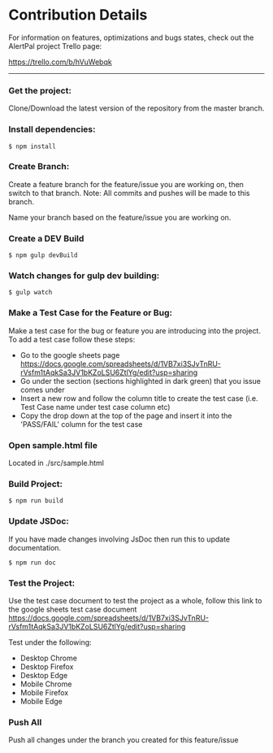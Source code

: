# Contribution Details

For information on features, optimizations and bugs states, check out the AlertPal project Trello page:

https://trello.com/b/hVuWebqk

---

### Get the project:

Clone/Download the latest version of the repository from the master branch.

### Install dependencies:

```shell
$ npm install
```

### Create Branch:

Create a feature branch for the feature/issue you are working on, then switch to that branch. Note: All commits and pushes will be made to this branch.

Name your branch based on the feature/issue you are working on.

### Create a DEV Build

```shell
$ npm gulp devBuild
```

### Watch changes for gulp dev building:

```shell
$ gulp watch
```

### Make a Test Case for the Feature or Bug:

Make a test case for the bug or feature you are introducing into the project. To add a test case follow these steps:

-   Go to the google sheets page https://docs.google.com/spreadsheets/d/1VB7xi3SJvTnRU-rVsfm1tAqkSa3JV1bKZoLSU6ZtlYg/edit?usp=sharing
-   Go under the section (sections highlighted in dark green) that you issue comes under
-   Insert a new row and follow the column title to create the test case (i.e. Test Case name under test case column etc)
-   Copy the drop down at the top of the page and insert it into the 'PASS/FAIL' column for the test case

### Open sample.html file

Located in ./src/sample.html

### Build Project:

```shell
$ npm run build
```

### Update JSDoc:

If you have made changes involving JsDoc then run this to update documentation.

```shell
$ npm run doc
```

### Test the Project:

Use the test case document to test the project as a whole, follow this link to the google sheets test case document https://docs.google.com/spreadsheets/d/1VB7xi3SJvTnRU-rVsfm1tAqkSa3JV1bKZoLSU6ZtlYg/edit?usp=sharing

Test under the following:

-   Desktop Chrome
-   Desktop Firefox
-   Desktop Edge
-   Mobile Chrome
-   Mobile Firefox
-   Mobile Edge

### Push All

Push all changes under the branch you created for this feature/issue
